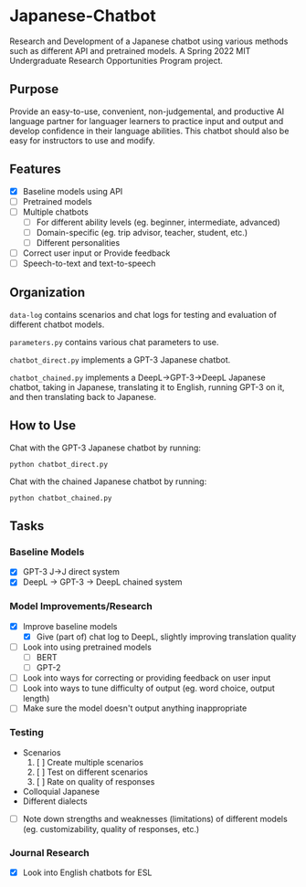 # Japanese-Chatbot
Research and Development of a Japanese chatbot using various methods such as different API and pretrained models. A Spring 2022 MIT Undergraduate Research Opportunities Program project.

## Purpose
Provide an easy-to-use, convenient, non-judgemental, and productive AI language partner for languager learners to practice input and output and develop confidence in their language abilities. This chatbot should also be easy for instructors to use and modify. 

## Features
- [x] Baseline models using API
- [ ] Pretrained models
- [ ] Multiple chatbots
  - [ ] For different ability levels (eg. beginner, intermediate, advanced)
  - [ ] Domain-specific (eg. trip advisor, teacher, student, etc.)
  - [ ] Different personalities
- [ ] Correct user input or Provide feedback
- [ ] Speech-to-text and text-to-speech

## Organization
`data-log` contains scenarios and chat logs for testing and evaluation of different chatbot models.

`parameters.py` contains various chat parameters to use.

`chatbot_direct.py` implements a GPT-3 Japanese chatbot.

`chatbot_chained.py` implements a DeepL&rarr;GPT-3&rarr;DeepL Japanese chatbot, taking in Japanese, translating it to English, running GPT-3 on it, and then translating back to Japanese.

## How to Use
Chat with the GPT-3 Japanese chatbot by running:

`python chatbot_direct.py`

Chat with the chained Japanese chatbot by running:

`python chatbot_chained.py`

## Tasks

### Baseline Models
- [x] GPT-3 J->J direct system
- [x] DeepL -> GPT-3 -> DeepL chained system

### Model Improvements/Research
- [x] Improve baseline models
  - [x] Give (part of) chat log to DeepL, slightly improving translation quality
- [ ] Look into using pretrained models
  - [ ] BERT
  - [ ] GPT-2
- [ ] Look into ways for correcting or providing feedback on user input
- [ ] Look into ways to tune difficulty of output (eg. word choice, output length)
- [ ] Make sure the model doesn't output anything inappropriate

### Testing
- Scenarios
  1. [ ] Create multiple scenarios
  2. [ ] Test on different scenarios
  3. [ ] Rate on quality of responses
- Colloquial Japanese
- Different dialects
- [ ] Note down strengths and weaknesses (limitations) of different models (eg. customizability, quality of responses, etc.)

### Journal Research
- [x] Look into English chatbots for ESL
